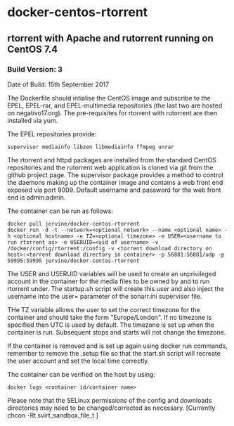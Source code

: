 # docker-centos-rtorrent
## rtorrent with Apache and rutorrent running on CentOS 7.4
### Build Version: 3
Date of Build: 15th September 2017

The Dockerfile should intialise the CentOS image and subscribe to the EPEL, EPEL-rar, and EPEL-multimedia repositories (the last two are hosted on negativo17.org). The pre-requisites for rtorrent with rutorrent are then installed via yum.

The EPEL repositories provide:

    supervisor mediainfo libzen libmediainfo ffmpeg unrar

The rtorrent and httpd packages are installed from the standard CentOS repositories and the rutorrent web application is cloned via git from the github project page. The supervisor package provides a method to control the daemons making up the container image and contains a web front end exposed via port 9009. Default username and password for the web front end is admin:admin.

The container can be run as follows:

    docker pull jervine/docker-centos-rtorrent
    docker run -d -t --network=<optional network> --name <optional name> -h <optional hostname> -e TZ=<optional timezone> -e USER=<username to run rtorrent as> -e USERUID=<uid of username> -v /docker/config/rtorrent:/config -v <torrent download directory on host>:<torrent download directory in container> -p 56881:56881/udp -p 59995:59995 jervine/docker-centos-rtorrent

The USER and USERUID variables will be used to create an unprivileged account in the container for the media files to be owned by and to run rtorrent under. The startup.sh script will create this user and also inject the username into the user= parameter of the sonarr.ini supervisor file.

THe TZ variable allows the user to set the correct timezone for the container and should take the form "Europe/London". If no timezone is specified then UTC is used by default. The timezone is set up when the container is run. Subsequent stops and starts will not change the timezone.

If the container is removed and is set up again using docker run commands, remember to remove the .setup file so that the start.sh script will recreate the user account and set the local time correctly.

The container can be verified on the host by using:

    docker logs <container id/container name>

Please note that the SELinux permissions of the config and downloads directories may need to be changed/corrected as necessary. [Currently chcon -Rt svirt_sandbox_file_t ]
